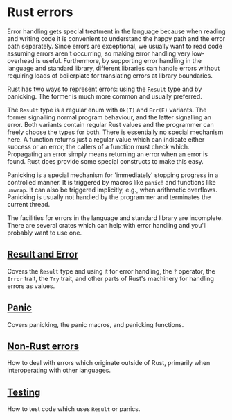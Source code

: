 # Rust errors

Error handling gets special treatment in the language because when reading and writing code it is convenient to understand the happy path and the error path separately. Since errors are exceptional, we usually want to read code assuming errors aren't occurring, so making error handling very low-overhead is useful. Furthermore, by supporting error handling in the language and standard library, different libraries can handle errors without requiring loads of boilerplate for translating errors at library boundaries.

Rust has two ways to represent errors: using the `Result` type and by panicking. The former is much more common and usually preferred.

The `Result` type is a regular enum with `Ok(T)` and `Err(E)` variants. The former signalling normal program behaviour, and the latter signalling an error. Both variants contain regular Rust values and the programmer can freely choose the types for both. There is essentially no special mechanism here. A function returns just a regular value which can indicate either success or an error; the callers of a function must check which. Propagating an error simply means returning an error when an error is found. Rust does provide some special constructs to make this easy.

Panicking is a special mechanism for 'immediately' stopping progress in a controlled manner. It is triggered by macros like `panic!` and functions like `unwrap`. It can also be triggered implicitly, e.g., when arithmetic overflows. Panicking is usually not handled by the programmer and terminates the current thread.

The facilities for errors in the language and standard library are incomplete. There are several crates which can help with error handling and you'll probably want to use one.

## [Result and Error](result-and-error.md)


Covers the `Result` type and using it for error handling, the `?` operator, the `Error` trait, the `Try` trait, and other parts of Rust's machinery for handling errors as values.

## [Panic](panic.md)


Covers panicking, the panic macros, and panicking functions.

## [Non-Rust errors](interop.md)


How to deal with errors which originate outside of Rust, primarily when interoperating with other languages.

## [Testing](testing.md)


How to test code which uses `Result` or panics.
